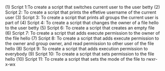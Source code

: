(1) Script 1:To create a script that switches current user to the user betty
(2) Script 2: To create a script that prints the effetive username of the current user
(3) Script 3: To create a script that prints all groups the current user is part of
(4) Script 4: To create a script that changes the owner of a file hello to the user betty
(5) Script 6: To create a script that creates an empty file
(6) Script 7: To create a script that adds execute permission to the owner of  the file hello
(7) Script 8: To create a script that adds execute permission to the owner and group owner, and read permission to other user of the file hello
(8) Script 9: To create a script that adds execution permission to everybody
(9) Script 10: To create a script that sets permission to the file hello
(10) Script 11: To create a script that sets the mode of the file to rwxr-x-wx

